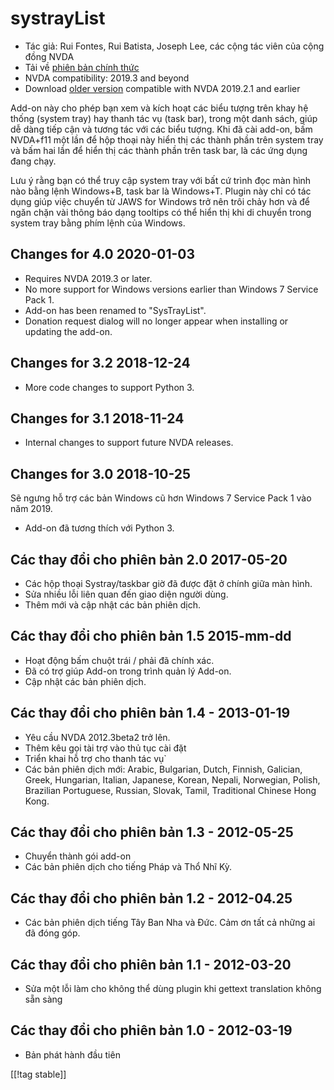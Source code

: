 # systrayList #

* Tác giả: Rui Fontes, Rui Batista, Joseph Lee, các cộng tác viên của cộng
  đồng NVDA
* Tải về [phiên bản chính thức][1]
* NVDA compatibility: 2019.3 and beyond
* Download [older version][2] compatible with NVDA 2019.2.1 and earlier

Add-on này cho phép bạn xem và kích hoạt các biểu tượng trên khay hệ thống
(system tray) hay thanh tác vụ (task bar), trong một danh sách, giúp dễ dàng
tiếp cận và tương tác với các biểu tượng. Khi đã cài add-on, bấm NVDA+f11
một lần để hộp thoại này hiển thị các thành phần trên system tray và bấm hai
lần để hiển thị các thành phần trên task bar, là các ứng dụng đang chạy.

Lưu ý rằng bạn có thể truy cập system tray với bất cứ trình đọc màn hình nào
bằng lệnh Windows+B, task bar là Windows+T. Plugin này chỉ có tác dụng giúp
việc chuyển từ JAWS for Windows trở nên trôi chảy hơn và để ngăn chặn vài
thông báo dạng tooltips có thể hiển thị khi di chuyển trong system tray bằng
phím lệnh của Windows.

## Changes for 4.0 2020-01-03 ##

* Requires NVDA 2019.3 or later.
* No more support for Windows versions earlier than Windows 7 Service Pack
  1.
* Add-on has been renamed to "SysTrayList".
* Donation request dialog will no longer appear when installing or updating
  the add-on.

## Changes for 3.2 2018-12-24 ##

* More code changes to support Python 3.

## Changes for 3.1 2018-11-24 ##

* Internal changes to support future NVDA releases.

## Changes for 3.0 2018-10-25 ##

Sẽ ngưng hỗ trợ các bản Windows cũ hơn Windows 7 Service Pack 1 vào năm
2019.

* Add-on đã tương thích với Python 3.

## Các thay đổi cho phiên bản 2.0 2017-05-20 ##

* Các hộp thoại Systray/taskbar giờ đã được đặt ở chính giữa màn hình.
* Sửa nhiều lỗi liên quan đến giao diện người dùng.
* Thêm mới và cập nhật các bản phiên dịch.

## Các thay đổi cho phiên bản 1.5 2015-mm-dd ##

* Hoạt động bấm chuột trái / phải đã chính xác.
* Đã có trợ giúp Add-on trong trình quản lý Add-on.
* Cập nhật các bản phiên dịch.

## Các thay đổi cho phiên bản 1.4 - 2013-01-19 ##

* Yêu cầu NVDA 2012.3beta2 trở lên.
* Thêm kêu gọi tài trợ  vào thủ tục cài đặt
* Triển khai hỗ trợ cho thanh tác vụ`
* Các bản phiên dịch mới: Arabic, Bulgarian, Dutch, Finnish, Galician,
  Greek, Hungarian, Italian, Japanese, Korean, Nepali, Norwegian, Polish,
  Brazilian Portuguese, Russian, Slovak, Tamil, Traditional Chinese Hong
  Kong.

## Các thay đổi cho phiên bản 1.3 - 2012-05-25 ##

* Chuyển thành gói add-on
* Các bản phiên dịch cho tiếng Pháp và Thổ Nhĩ Kỳ.

## Các thay đổi cho phiên bản 1.2 - 2012-04.25 ##

* Các bản phiên dịch tiếng Tây Ban Nha và Đức. Cảm ơn tất cả những ai đã
  đóng góp.

## Các thay đổi cho phiên bản 1.1 - 2012-03-20 ##

* Sửa một lỗi làm cho không thể dùng plugin khi gettext translation không
  sẵn sàng

## Các thay đổi cho phiên bản 1.0 - 2012-03-19 ##

* Bản phát hành đầu tiên

[[!tag stable]]

[1]: https://addons.nvda-project.org/files/get.php?file=st

[2]: https://addons.nvda-project.org/files/get.php?file=st-2019
